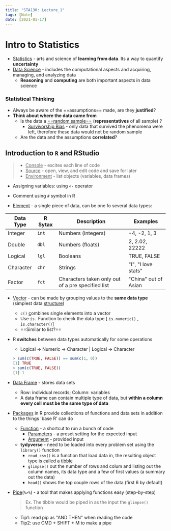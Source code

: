 ```yaml
---
title: "STA130: Lecture_1"
tags: [Note]
date: [2021-01-17]
---
```


# Intro to Statistics

- <u>Statistics</u> - arts and science of **learning from data**. Its a way to quantify **uncertainty**
- <u>Data Science</u> - includes the computational aspects and acquiring, managing, and analyzing data
  - **Reasoning** and **computing** are both important aspects in data science

### Statistical Thinking

- Always be aware of the ==assumptions== made, are they **justified**?
- **Think about where the data came from**
  - Is the data a <u>==random sample==</u> (**representatives** of all sample) ? 
    - <u>Survivorship Bias</u> - only data that survived the phenomena were left, therefore these data would not be random sample
  - Are the data and the assumptions **correlated**?

## Introduction to `R` and RStudio

> - <u>Console</u> - excites each line of code
> - <u>Source</u> - open, view, and edit code and save for later
> - <u>Environment</u> - list objects (variables, data frames)

- Assigning variables: using `<-` operator
- Comment using `#` symbol in R

- <u>Element</u> - a single piece of data, can be one fo several data types:

| **Data Type** | **R Sytax** | **Description**                                   | **Examples**         |
| ------------- | ----------- | ------------------------------------------------- | -------------------- |
| Integer       | `int`       | Numbers (integers)                                | -4, -2, 1, 3         |
| Double        | `dbl`       | Numbers (floats)                                  | 2, 2.02, 22222       |
| Logical       | `lgl`       | Booleans                                          | TRUE, FALSE          |
| Character     | `chr`       | Strings                                           | "I", "I love stats"  |
| Factor        | `fct`       | Characters taken only out of a pre specified list | "China" out of Asian |

- <u>Vector</u> - can be made by grouping values to the **same data type** (simplest data <u>structure</u>)

  - `c()` <u>c</u>ombines single elements into a vector
  - Use `is.` Function to check the data type [ `is.numeric()` , `is.character()`]
  - ==Similar to list?==

- R **switches** between data types automatically for some operations

  - Logical -> Numeric -> Character | Logical -> Character

  ```R
  > sum(c(TRUE, FALSE)) == sum(c(1, 0))
  [1] TRUE
  > sum(c(TRUE, FALSE))
  [1] 1
  ```

- <u>Data Frame</u> - stores data sets 
  - Row: individual records; Column: variables
  - A data frame can contain multiple type of data, but **within a column every cell must be the same type of data**
  
- <u>Packages</u> in R provide collections of functions and data sets in addition to the things 'base R' can do

  - <u>Function</u> - a shortcut to run a bunch of code
    - <u>Parameters</u> - a preset setting for the expected input
    - <u>Argument</u> - provided input
  - **tydyverse** - need to be loaded into every problem set using the `library()` function
    - `read_csv()` is a function that load data in, the resulting object type is called a <u>tibble</u>
    - `glimpse()` out the number of rows and colum and listing out the column names, its data type and a few of first values (a summary out the data)
    - `head()` shows the top couple rows of the data (first 6 by default)

- <u>Pipe</u>(`%>%`) - a tool that makes applying functions easy (step-by-step)

  > Ex. The tibble would be piped in as the input the `glimpse()` function

  - Tip1: read pip as "AND THEN" when reading the code
  - Tip2: use CMD + SHIFT + M to make a pipe